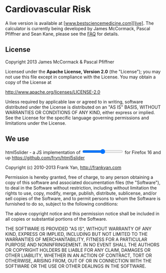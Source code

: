 Cardiovascular Risk
===================

A live version is available at [www.bestsciencemedicine.com][live]. The
calculator is currently being developed by James McCormack, Pascal Pfiffner
and Sean Kane,
please see the [FAQ][] for details.

License
-------

Copyright 2013 James McCormack & Pascal Pfiffner

Licensed under the **Apache License, Version 2.0** (the "License");
you may not use this file except in compliance with the License.
You may obtain a copy of the License at

<http://www.apache.org/licenses/LICENSE-2.0>

Unless required by applicable law or agreed to in writing, software distributed
under the License is distributed on an "AS IS" BASIS, WITHOUT WARRANTIES OR
CONDITIONS OF ANY KIND, either express or implied. See the License for the
specific language governing permissions and limitations under the License.

We use
------

html5slider - a JS implementation of <input type=range> for Firefox 16 and up
https://github.com/fryn/html5slider

Copyright (c) 2010-2013 Frank Yan, <http://frankyan.com>

Permission is hereby granted, free of charge, to any person obtaining a copy
of this software and associated documentation files (the "Software"), to deal
in the Software without restriction, including without limitation the rights
to use, copy, modify, merge, publish, distribute, sublicense, and/or sell
copies of the Software, and to permit persons to whom the Software is
furnished to do so, subject to the following conditions:

The above copyright notice and this permission notice shall be included in
all copies or substantial portions of the Software.

THE SOFTWARE IS PROVIDED "AS IS", WITHOUT WARRANTY OF ANY KIND, EXPRESS OR
IMPLIED, INCLUDING BUT NOT LIMITED TO THE WARRANTIES OF MERCHANTABILITY,
FITNESS FOR A PARTICULAR PURPOSE AND NONINFRINGEMENT. IN NO EVENT SHALL THE
AUTHORS OR COPYRIGHT HOLDERS BE LIABLE FOR ANY CLAIM, DAMAGES OR OTHER
LIABILITY, WHETHER IN AN ACTION OF CONTRACT, TORT OR OTHERWISE, ARISING FROM,
OUT OF OR IN CONNECTION WITH THE SOFTWARE OR THE USE OR OTHER DEALINGS IN
THE SOFTWARE.


[live]: http://www.bestsciencemedicine.com/chd/calc2.html
[faq]: http://www.bestsciencemedicine.com/chd/FAQ.html#calculator
